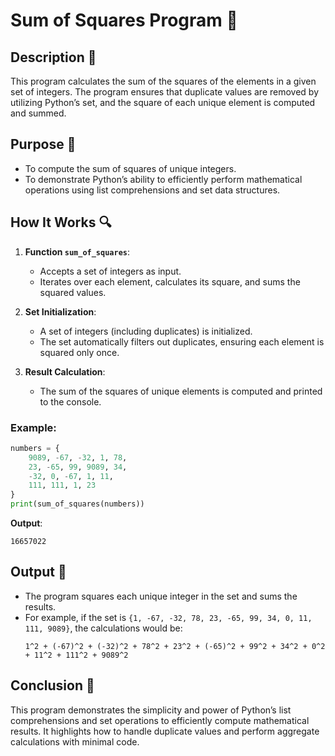 # Sum of Squares Program 🔢

## Description 📝

This program calculates the sum of the squares of the elements in a given set of integers.
The program ensures that duplicate values are removed by utilizing Python’s set, and the square of each unique element is computed and summed.

## Purpose 🎯

-   To compute the sum of squares of unique integers.
-   To demonstrate Python’s ability to efficiently perform mathematical operations using list comprehensions and set data structures.

## How It Works 🔍

1. **Function `sum_of_squares`**:

    - Accepts a set of integers as input.
    - Iterates over each element, calculates its square, and sums the squared values.

2. **Set Initialization**:

    - A set of integers (including duplicates) is initialized.
    - The set automatically filters out duplicates, ensuring each element is squared only once.

3. **Result Calculation**:
    - The sum of the squares of unique elements is computed and printed to the console.

### Example:

```python
numbers = {
    9089, -67, -32, 1, 78,
    23, -65, 99, 9089, 34,
    -32, 0, -67, 1, 11,
    111, 111, 1, 23
}
print(sum_of_squares(numbers))
```

**Output**:

```
16657022
```

## Output 📜

-   The program squares each unique integer in the set and sums the results.
-   For example, if the set is `{1, -67, -32, 78, 23, -65, 99, 34, 0, 11, 111, 9089}`, the calculations would be:
    ```
    1^2 + (-67)^2 + (-32)^2 + 78^2 + 23^2 + (-65)^2 + 99^2 + 34^2 + 0^2 + 11^2 + 111^2 + 9089^2
    ```

## Conclusion 🚀

This program demonstrates the simplicity and power of Python’s list comprehensions and set operations to efficiently compute mathematical results.
It highlights how to handle duplicate values and perform aggregate calculations with minimal code.
